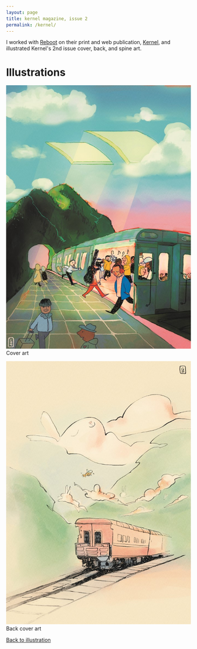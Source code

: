 ```yaml
---
layout: page
title: kernel magazine, issue 2
permalink: /kernel/
---
```

I worked with [Reboot](https://reboothq.substack.com/) on their print and web publication, [Kernel](https://kernelmag.io/), and illustrated Kernel's 2nd issue cover, back, and spine art. 

# Illustrations
![Cover](/assets/img/kernelcover.jpg "Kernel Issue 2 Cover")  
Cover art  

![Cover](/assets/img/kernelbackcover.jpg "Kernel Issue 2 Back Cover")  
Back cover art

[Back to illustration](/illustration)